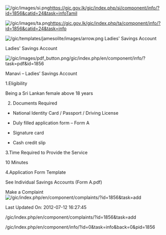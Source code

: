 <!-- Source: https://gic.gov.lk/gic/index.php/en/component/info/?id=1856&catid=24&task=info -->

![/gic/images/si.png](/gic/images/si.png)https://gic.gov.lk/gic/index.php/si/component/info/?id=1856&catid=24&task=infoTamil

![/gic/images/ta.png](/gic/images/ta.png)https://gic.gov.lk/gic/index.php/ta/component/info/?id=1856&catid=24&task=info

![/gic/templates/jamesolite/images/arrow.png](/gic/templates/jamesolite/images/arrow.png) Ladies' Savings Account

Ladies' Savings Account

![/gic/images/pdf_button.png](/gic/images/pdf_button.png)/gic/index.php/en/component/info/?task=pdf&id=1856

Manavi – Ladies’ Savings Account

1.Eligibility

Being a Sri Lankan female above 18 years

2. Documents Required

 * National Identity Card / Passport / Driving License

 * Duly filled application form – Form A

 * Signature card

 * Cash credit slip

3.Time Required to Provide the Service

10 Minutes

4.Application Form Template

See Individual Savings Accounts (Form A.pdf)

Make a Complaint ![/gic/index.php/en/component/complaints/?id=1856&task=add](/gic/index.php/en/component/complaints/?id=1856&task=add)

Last Updated On: 2012-07-12 16:27:45

/gic/index.php/en/component/complaints/?id=1856&task=add

/gic/index.php/en/component/info/?id=0&task=info&back=0&pid=1856